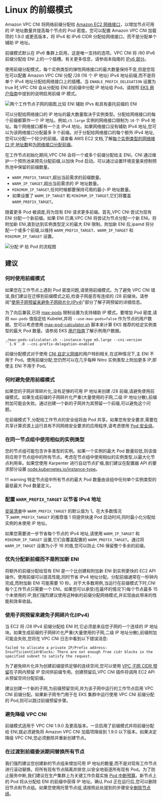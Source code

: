 # Linux 的前缀模式

Amazon VPC CNI 将网络前缀分配给 [Amazon EC2 网络接口](https://docs.aws.amazon.com/AWSEC2/latest/UserGuide/ec2-prefix-eni.html)，以增加节点可用的 IP 地址数量并提高每个节点的 Pod 密度。您可以配置 Amazon VPC CNI 加载项的 1.9.0 或更高版本，将 IPv4 和 IPv6 CIDR 分配给网络接口，而不是分配单个辅助 IP 地址。

前缀模式默认在 IPv6 集群上启用，这是唯一支持的选项。VPC CNI 将 /80 IPv6 前缀分配给 ENI 上的一个插槽。有关更多信息，请参阅本指南的 [IPv6 部分](../ipv6/index.md)。

使用前缀分配模式，每个实例类型的弹性网络接口的最大数量保持不变,但是您现在可以配置 Amazon VPC CNI 分配 /28 (16 个 IP 地址) IPv4 地址前缀,而不是将单个 IPv4 地址分配给网络接口上的插槽。当 `ENABLE_PREFIX_DELEGATION` 设置为 true 时,VPC CNI 会从分配给 ENI 的前缀中分配 IP 地址给 Pod。请按照 [EKS 用户指南](https://docs.aws.amazon.com/eks/latest/userguide/cni-increase-ip-addresses.html)中提到的说明启用前缀 IP 模式。

![两个工作节点子网的插图,比较 ENI 辅助 IPvs 和具有委托前缀的 ENI](./image.png)

可以分配给网络接口的 IP 地址的最大数量取决于实例类型。分配给网络接口的每个前缀都算作一个 IP 地址。例如,`c5.large` 实例的网络接口限制为 `10` 个 IPv4 地址。每个网络接口都有一个主 IPv4 地址。如果网络接口没有辅助 IPv4 地址,您可以为该网络接口分配最多 9 个前缀。对于分配给网络接口的每个额外 IPv4 地址,您可以分配一个较少的前缀。请查看 AWS EC2 文档,了解[每个实例类型的网络接口 IP 地址数](https://docs.aws.amazon.com/AWSEC2/latest/UserGuide/using-eni.html#AvailableIpPerENI)和[为网络接口分配前缀](https://docs.aws.amazon.com/AWSEC2/latest/UserGuide/ec2-prefix-eni.html)。

在工作节点初始化期间,VPC CNI 会将一个或多个前缀分配给主 ENI。CNI 通过维护一个预热池来预先分配前缀,以加快 Pod 启动。可以通过设置环境变量来控制预热池中保留的前缀数量。

* `WARM_PREFIX_TARGET`,超出当前需求的前缀数量。
* `WARM_IP_TARGET`,超出当前需求的 IP 地址数量。
* `MINIMUM_IP_TARGET`,任何时候都要保持可用的最小 IP 地址数量。
* 如果设置了 `WARM_IP_TARGET` 和 `MINIMUM_IP_TARGET`,它们将覆盖 `WARM_PREFIX_TARGET`。

随着更多 Pod 被调度,将为现有 ENI 请求更多前缀。首先,VPC CNI 尝试为现有 ENI 分配一个新前缀。如果 ENI 已满,VPC CNI 将尝试为节点分配一个新 ENI。将附加新 ENI,直到达到实例类型定义的最大 ENI 限制。附加新 ENI 后,ipamd 将分配一个或多个前缀,以维持 `WARM_PREFIX_TARGET`、`WARM_IP_TARGET` 和 `MINIMUM_IP_TARGET` 设置。

![分配 IP 给 Pod 的流程图](./image-2.jpeg)

## 建议

### 何时使用前缀模式

如果您在工作节点上遇到 Pod 密度问题,请使用前缀模式。为了避免 VPC CNI 错误,我们建议在迁移到前缀模式之前,检查子网是否有连续的 /28 前缀块。请参阅"[使用子网预留来避免子网碎片化(IPv4)](https://docs.aws.amazon.com/vpc/latest/userguide/subnet-cidr-reservation.html)"部分了解子网预留的详细信息。

为了向后兼容,已将 [max-pods](https://github.com/awslabs/amazon-eks-ami/blob/master/files/eni-max-pods.txt) 限制设置为支持辅助 IP 模式。要增加 Pod 密度,请将 `max-pods` 值指定给 Kubelet,并将 `--use-max-pods=false` 作为节点的用户数据。您可以考虑使用 [max-pod-calculator.sh](https://github.com/awslabs/amazon-eks-ami/blob/master/files/max-pods-calculator.sh) 脚本来计算 EKS 推荐的给定实例类型的最大 Pod 数量。请参阅 EKS [用户指南](https://docs.aws.amazon.com/eks/latest/userguide/cni-increase-ip-addresses.html)了解示例用户数据。

```
./max-pods-calculator.sh --instance-type m5.large --cni-version ``1.9``.0 --cni-prefix-delegation-enabled
```

前缀分配模式对于使用 [CNI 自定义网络](https://docs.aws.amazon.com/eks/latest/userguide/cni-custom-network.html)的用户特别相关,在这种情况下,主 ENI 不用于 Pod。使用前缀分配,您仍然可以在几乎每种 Nitro 实例类型上附加更多 IP,即使主 ENI 不用于 Pod。

### 何时避免使用前缀模式

如果您的子网非常碎片化,没有足够的可用 IP 地址来创建 /28 前缀,请避免使用前缀模式。如果生成前缀的子网碎片化严重(大量使用的子网,二级 IP 地址分散),前缀附加可能会失败。通过创建一个新的子网并为其预留一个前缀,可以避免这个问题。

在前缀模式下,分配给工作节点的安全组将由 Pod 共享。如果您有安全要求,需要在共享计算资源上运行具有不同网络安全要求的应用程序,请考虑使用 [Pod 安全组](../sgpp/index.md)。

### 在同一节点组中使用相似的实例类型

您的节点组可能包含许多类型的实例。如果一个实例的最大 Pod 数量较低,则该值将应用于节点组中的所有节点。考虑在节点组中使用相似的实例类型,以最大化节点利用率。如果您使用 Karpenter 进行自动节点扩缩,我们建议在配置器 API 的要求部分设置 [node.kubernetes.io/instance-type](https://karpenter.sh/docs/concepts/nodepools/)。

!!! warning 
    特定节点组中所有节点的最大 Pod 数量由该组中任何单个实例类型的最低最大 Pod 数量定义。

### 配置 `WARM_PREFIX_TARGET` 以节省 IPv4 地址

[安装清单](https://github.com/aws/amazon-vpc-cni-k8s/blob/master/config/v1.9/aws-k8s-cni.yaml#L158)中 `WARM_PREFIX_TARGET` 的默认值为 1。在大多数情况下,`WARM_PREFIX_TARGET` 的推荐值 1 将提供快速 Pod 启动时间,同时最小化分配给实例的未使用 IP 地址。

如果您需要进一步节省每个节点的 IPv4 地址,请使用 `WARM_IP_TARGET` 和 `MINIMUM_IP_TARGET` 设置,它们会覆盖配置的 `WARM_PREFIX_TARGET`。通过将 `WARM_IP_TARGET` 设置为小于 16 的值,您可以防止 CNI 保留整个多余的前缀。

### 优先分配新前缀而不是附加新 ENI

将额外的前缀分配给现有 ENI 是一个比创建和附加新 ENI 到实例更快的 EC2 API 操作。使用前缀可以提高性能,同时节省 IPv4 地址分配。分配前缀通常在一秒钟内完成,而附加新 ENI 可能需要 10 秒。对于大多数用例,当运行在前缀模式下时,CNI 每个工作节点只需要一个 ENI。如果您可以承受(在最坏的情况下)每个节点最多 15 个未使用的 IP,我们强烈建议使用这种新的前缀分配网络模式,并实现由此带来的性能和效率收益。

### 使用子网预留来避免子网碎片化(IPv4)

当 EC2 将 /28 IPv4 前缀分配给 ENI 时,它必须是来自您子网的一个连续的 IP 地址块。如果生成前缀的子网碎片化严重(大量使用的子网,二级 IP 地址分散),前缀附加可能会失败,您将在 VPC CNI 日志中看到以下错误消息:

```
failed to allocate a private IP/Prefix address: InsufficientCidrBlocks: There are not enough free cidr blocks in the specified subnet to satisfy the request.
```

为了避免碎片化并为创建前缀提供足够的连续空间,您可以使用 [VPC 子网 CIDR 预留](https://docs.aws.amazon.com/vpc/latest/userguide/subnet-cidr-reservation.html#work-with-subnet-cidr-reservations)在子网内预留 IP 空间供前缀专用。创建预留后,VPC CNI 插件将调用 EC2 API 从预留空间分配前缀。

建议创建一个新的子网,为前缀预留空间,并为该子网中运行的工作节点启用 VPC CNI 前缀分配。如果新子网专门用于在 EKS 集群中运行使用 VPC CNI 前缀分配的 Pod,则可以跳过前缀预留步骤。

### 避免降级 VPC CNI

前缀模式适用于 VPC CNI 1.9.0 及更高版本。一旦启用了前缀模式并将前缀分配给 ENI,就必须避免将 Amazon VPC CNI 加载项降级到 1.9.0 以下版本。如果决定降级 VPC CNI,您必须删除并重新创建节点。

### 在过渡到前缀委派期间替换所有节点

我们强烈建议您创建新的节点组来增加可用 IP 地址的数量,而不是对现有工作节点进行滚动替换。将所有现有节点隔离并排空,以安全地驱逐所有现有 Pod。为了防止服务中断,我们建议在生产集群上为关键工作负载实施 [Pod 中断预算](https://kubernetes.io/docs/tasks/run-application/configure-pdb)。新节点上的 Pod 将从分配给 ENI 的前缀中获得 IP 地址。确认 Pod 正在运行后,您可以删除旧节点和节点组。如果您使用托管节点组,请按照此处提到的步骤安全[删除节点组](https://docs.aws.amazon.com/eks/latest/userguide/delete-managed-node-group.html)。
